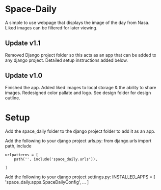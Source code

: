 # Space-Daily
A simple to use webpage that displays the image of the day from Nasa.
Liked images can be filtered for later viewing.

## Update v1.1
Removed Django project folder so this acts as an app that can be added to any django project.
Detailed setup instructions added below.

## Update v1.0
Finished the app. Added liked images to local storage & the ability to share images.
Redesigned color pallate and logo. See design folder for design outline.

# Setup
Add the space_daily folder to the django project folder to add it as an app.

Add the following to your django project urls.py:
    from django.urls import path, include

    urlpatterns = [
        path('', include('space_daily.urls')),

    ]

Add the following to your django project settings.py:
    INSTALLED_APPS = [
        'space_daily.apps.SpaceDailyConfig',
        ...
    ]